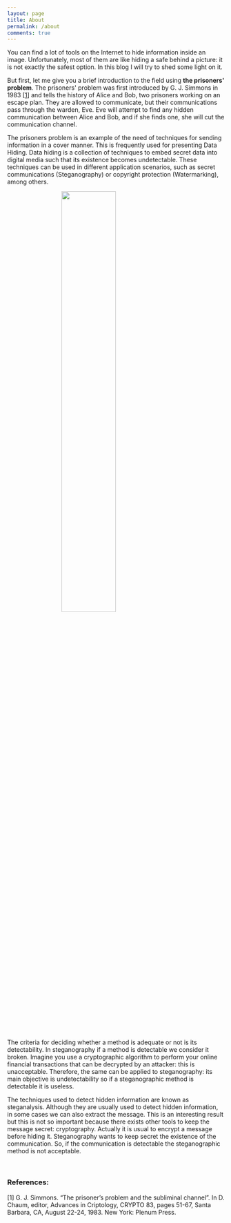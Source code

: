 ```yaml
---
layout: page
title: About
permalink: /about
comments: true
---
```



You can find a lot of tools on the Internet to hide information inside an image. Unfortunately, most of them are like 
hiding a safe behind a picture: it is not exactly the safest option. In this blog I will try to shed some light on it.


But first, let me give you a brief introduction to the field using **the prisoners' problem**. The prisoners' problem was first introduced by G. J. Simmons in 1983 [[1](#references)] and tells the history of Alice and Bob, two prisoners working on an escape plan. They are allowed to communicate, but their communications pass through the warden, Eve. Eve will attempt to find any hidden communication between Alice and Bob, and if she finds one, she will cut the communication channel. 

The prisoners problem is an example of the need of techniques for sending information in a cover manner. This is frequently used for presenting Data Hiding. Data hiding is a collection of techniques to embed secret data into digital media such that its existence becomes undetectable. These techniques can be used in different application scenarios, such as secret communications (Steganography) or copyright protection (Watermarking), among others. 

<img style="width:50%;display:block;margin-left:auto;margin-right:auto" src='{{ site.baseurl }}/images/prisoner.png'>
  
The criteria for deciding whether a method is adequate or not is its detectability. In steganography if a method is detectable we consider it broken. Imagine you use a cryptographic algorithm to perform your online financial transactions that can be decrypted by an attacker: this is unacceptable. Therefore, the same can be applied to steganography: its main objective is undetectability so if a steganographic method is detectable it is useless. 

The techniques used to detect hidden information are known as steganalysis. Although they are usually used to detect hidden information, in some cases we can also extract the message. This is an interesting result but this is not so important because there exists other tools to keep the message secret: cryptography. Actually it is usual to encrypt a message before hiding it. Steganography wants to keep secret the existence of the communication. So, if the communication is detectable the steganographic method is not acceptable. 

<br>

### References: 

[1] G. J. Simmons. “The prisoner’s problem and the subliminal channel”. In D. Chaum, editor, Advances in Criptology, CRYPTO 83, pages 51-67, Santa Barbara, CA, August 22-24, 1983. New York: Plenum Press.


